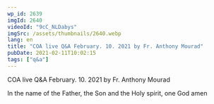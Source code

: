 ```yaml
---
wp_id: 2639
imgId: 2640
videoId: "9cC_NLDabys"
imgSrc: /assets/thumbnails/2640.webp
lang: en
title: "COA live Q&A February. 10. 2021 by Fr. Anthony Mourad"
pubDate: 2021-02-11T10:02:15
tags: ["q&a"]
---
```


<!-- page: 6 -->

<p>COA live Q&amp;A February. 10. 2021 by Fr. Anthony Mourad</p>
<p>In the name of the Father, the Son and the Holy spirit, one God amen</p>
